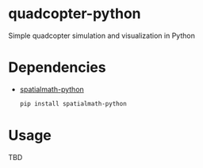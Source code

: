 # quadcopter-python
Simple quadcopter simulation and visualization in Python 

# Dependencies
* [spatialmath-python](https://github.com/petercorke/spatialmath-python)
  ```bash
  pip install spatialmath-python
  ```
 # Usage
TBD
 
